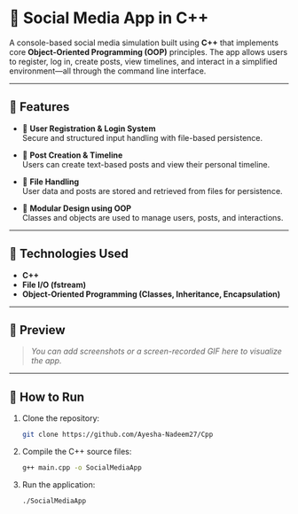 # 📱 Social Media App in C++

A console-based social media simulation built using **C++** that implements core **Object-Oriented Programming (OOP)** principles. The app allows users to register, log in, create posts, view timelines, and interact in a simplified environment—all through the command line interface.

---

## 🧠 Features

- 👤 **User Registration & Login System**  
  Secure and structured input handling with file-based persistence.

- 📝 **Post Creation & Timeline**  
  Users can create text-based posts and view their personal timeline.

- 🧾 **File Handling**  
  User data and posts are stored and retrieved from files for persistence.

- 🧱 **Modular Design using OOP**  
  Classes and objects are used to manage users, posts, and interactions.

---

## 🔧 Technologies Used

- **C++**
- **File I/O (fstream)**
- **Object-Oriented Programming (Classes, Inheritance, Encapsulation)**

---

## 📸 Preview

> _You can add screenshots or a screen-recorded GIF here to visualize the app._

---

## 🚀 How to Run

1. Clone the repository:
   ```bash
   git clone https://github.com/Ayesha-Nadeem27/Cpp

2. Compile the C++ source files:
   ```bash
   g++ main.cpp -o SocialMediaApp

3. Run the application:
   ```bash
   ./SocialMediaApp


